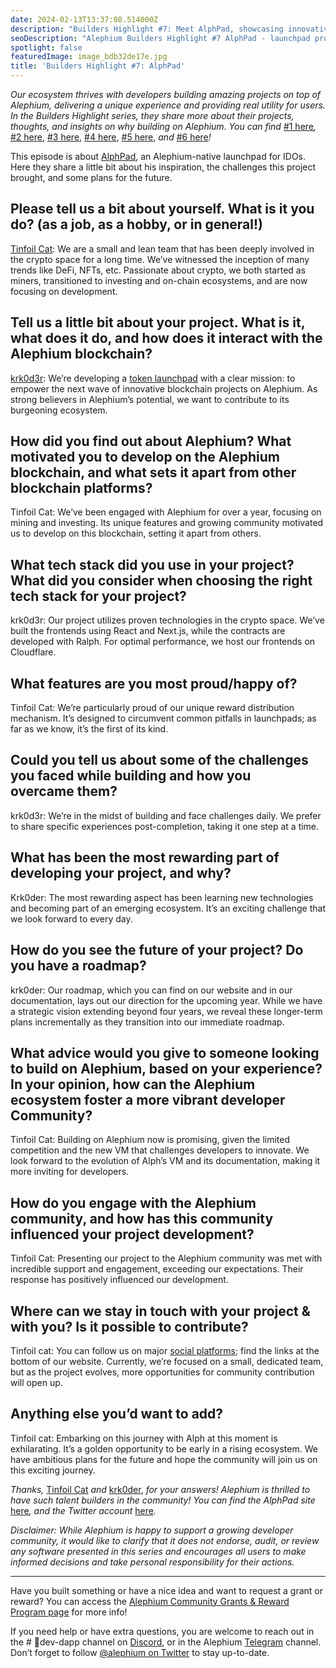 ```yaml
---
date: 2024-02-13T13:37:08.514000Z
description: "Builders Highlight #7: Meet AlphPad, showcasing innovative launchpad projects built on Alephium that deliver unique experiences and real utility for users."
seoDescription: "Alephium Builders Highlight #7 AlphPad - launchpad projects on Alephium blockchain. Developer showcase and ecosystem project spotlight."
spotlight: false
featuredImage: image_bdb32de17e.jpg
title: 'Builders Highlight #7: AlphPad'
---
```


_Our ecosystem thrives with developers building amazing projects on top of Alephium, delivering a unique experience and providing real utility for users. In the Builders Highlight series, they share more about their projects, thoughts, and insights on why building on Alephium. You can find_ [#1 here](/news/post/builders-highlights-1-sezame-wallet-ddb4aeb61881)_,_ [#2 here](/news/post/builders-highlights-2-alphpaca-nfts-99c69775f04c), [#3 here](/news/post/builders-highlight-3-ayin-6be4a6bd4ec2), [#4 here](/news/post/builders-highlight-4-no-trust-verify-9ea495ca826f), [#5 here](/news/post/builders-highlight-5-deadrare-d5ff90d6161e), _and_ [#6 here](/news/post/builders-highlight-6-what-the-duck-0aedc602ecfd)_!_

This episode is about [AlphPad](https://alphpad.com), an Alephium-native launchpad for IDOs. Here they share a little bit about his inspiration, the challenges this project brought, and some plans for the future.

## Please tell us a bit about yourself. What is it you do? (as a job, as a hobby, or in general!)

[Tinfoil Cat](https://twitter.com/tinfoilhatc4t): We are a small and lean team that has been deeply involved in the crypto space for a long time. We’ve witnessed the inception of many trends like DeFi, NFTs, etc. Passionate about crypto, we both started as miners, transitioned to investing and on-chain ecosystems, and are now focusing on development.

## Tell us a little bit about your project. What is it, what does it do, and how does it interact with the Alephium blockchain?

[krk0d3r](https://twitter.com/krk0d3r): We’re developing a [token launchpad](https://twitter.com/alphpad) with a clear mission: to empower the next wave of innovative blockchain projects on Alephium. As strong believers in Alephium’s potential, we want to contribute to its burgeoning ecosystem.

## How did you find out about Alephium? What motivated you to develop on the Alephium blockchain, and what sets it apart from other blockchain platforms?

Tinfoil Cat: We’ve been engaged with Alephium for over a year, focusing on mining and investing. Its unique features and growing community motivated us to develop on this blockchain, setting it apart from others.

## What tech stack did you use in your project? What did you consider when choosing the right tech stack for your project?

krk0d3r: Our project utilizes proven technologies in the crypto space. We’ve built the frontends using React and Next.js, while the contracts are developed with Ralph. For optimal performance, we host our frontends on Cloudflare.

## What features are you most proud/happy of?

Tinfoil Cat: We’re particularly proud of our unique reward distribution mechanism. It’s designed to circumvent common pitfalls in launchpads; as far as we know, it’s the first of its kind.

## Could you tell us about some of the challenges you faced while building and how you overcame them?

krk0d3r: We’re in the midst of building and face challenges daily. We prefer to share specific experiences post-completion, taking it one step at a time.

## What has been the most rewarding part of developing your project, and why?

Krk0der: The most rewarding aspect has been learning new technologies and becoming part of an emerging ecosystem. It’s an exciting challenge that we look forward to every day.

## How do you see the future of your project? Do you have a roadmap?

krk0der: Our roadmap, which you can find on our website and in our documentation, lays out our direction for the upcoming year. While we have a strategic vision extending beyond four years, we reveal these longer-term plans incrementally as they transition into our immediate roadmap.

## What advice would you give to someone looking to build on Alephium, based on your experience? In your opinion, how can the Alephium ecosystem foster a more vibrant developer Community?

Tinfoil Cat: Building on Alephium now is promising, given the limited competition and the new VM that challenges developers to innovate. We look forward to the evolution of Alph’s VM and its documentation, making it more inviting for developers.

## How do you engage with the Alephium community, and how has this community influenced your project development?

Tinfoil Cat: Presenting our project to the Alephium community was met with incredible support and engagement, exceeding our expectations. Their response has positively influenced our development.

## Where can we stay in touch with your project & with you? Is it possible to contribute?

Tinfoil cat: You can follow us on major [social platforms](https://twitter.com/alphpad); find the links at the bottom of our website. Currently, we’re focused on a small, dedicated team, but as the project evolves, more opportunities for community contribution will open up.

## Anything else you’d want to add?

Tinfoil cat: Embarking on this journey with Alph at this moment is exhilarating. It’s a golden opportunity to be early in a rising ecosystem. We have ambitious plans for the future and hope the community will join us on this exciting journey.

_Thanks,_ [Tinfoil Cat](https://twitter.com/tinfoilhatc4t) _and_ [krk0der](https://twitter.com/krk0d3r), _for your answers! Alephium is thrilled to have such talent builders in the community! You can find the AlphPad site_ [here](https://alphpad.com/)_, and the Twitter account_ [here](https://twitter.com/alphpad)_._

_Disclaimer: While Alephium is happy to support a growing developer community, it would like to clarify that it does not endorse, audit, or review any software presented in this series and encourages all users to make informed decisions and take personal responsibility for their actions._

---

Have you built something or have a nice idea and want to request a grant or reward? You can access the [Alephium Community Grants &amp; Reward Program page](https://github.com/alephium/community/blob/master/Grant%26RewardProgram.md) for more info!

If you need help or have extra questions, you are welcome to reach out in the \# 🎨dev-dapp channel on [Discord](/discord), or in the Alephium [Telegram](https://t.me/alephiumgroup) channel. Don’t forget to follow [@alephium on Twitter](https://twitter.com/alephium) to stay up-to-date.

